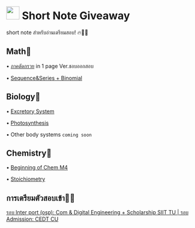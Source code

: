 # <img src="https://media.giphy.com/media/TahPFDVghjHps1jp8x/giphy.gif" width="35"> Short Note Giveaway
short note สำหรับอ่านเตรียมสอบ! 🔥💪🏻

## Math🔢
• [ภาคตัดกรวย](https://github.com/incluDna/ShortNote_GiveAway/blob/main/Maths/ภาคตัดกรวย.pdf) in 1 page Ver.ชอบออกสอบ

• [Sequence&Series + Binomial](https://github.com/incluDna/ShortNote_GiveAway/blob/main/Maths/sequence%2C%20series%2C%20binomial.pdf)

Biology🌱
-------
• [Excretory System](https://github.com/incluDna/ShortNote_GiveAway/blob/6b660436761faede17fb214e41073e3e70619ccc/Biology/Excretory%20System.pdf)
 
• [Photosynthesis](https://github.com/incluDna/ShortNote_GiveAway/blob/e7e96b0eb7cb7db802bd02d9b26c52f18f5bbd7a/Biology/Photosynthesis.pdf)

• Other body systems `coming soon`

Chemistry🧪
-------
• [Beginning of Chem M4](https://github.com/incluDna/ShortNote_GiveAway/blob/1827748c66ceffd0327aef7eb2551f1b042d966a/Chemistry/Beginning%20of%20Chem%20M4.pdf)

• [Stoichiometry](https://github.com/incluDna/ShortNote_GiveAway/blob/a1293b2a22a38331e2594acee9c1e50a497be943/Chemistry/Stoichiometry.pdf)

## การเตรียมตัวสอบเข้า✌🏼
[รอบ Inter port (osp): Com & Digital Engineering + Scholarship SIIT TU | รอบ Admission: CEDT CU](https://github.com/incluDna/University_preparation)
